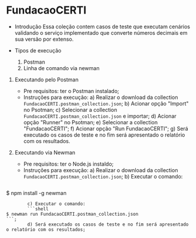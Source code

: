 # FundacaoCERTI

- Introdução
	Essa coleção contem casos de teste que executam cenários validando o serviço implementado que converte números decimais em sua versão por extenso.

- Tipos de execução
	1. Postman
	2. Linha de comando via newman

1. Executando pelo Postman
	- Pre requisitos: ter o Postman instalado;
	- Instruções para execução:
		a) Realizar o download da collection `FundacaoCERTI.postman_collection.json`;
		b) Acionar opção "Import" no Psotman;
		c) Selecionar a collection `FundacaoCERTI.postman_collection.json` e importar;
		d) Acionar opção "Runner" no Psotman;
		e) Selecionar a collection "FundacaoCERTI";
		f) Acionar opção "Run FundacaoCERTI";
		g) Será executado os casos de teste e no fim será apresentado o relatório com os resultados.

2. Executando via Newman
	- Pre requisitos: ter o Node.js instaldo;
	- Instruções para execução:
		a) Realizar o download da collection `FundacaoCERTI.postman_collection.json`;
		b) Executar o comando: 
		```shell
$ npm install -g newman
```;
		c) Executar o comando: 
		```shell
$ newman run FundacaoCERTI.postman_collection.json
```;
		d) Será executado os casos de teste e no fim será apresentado o relatório com os resultados;